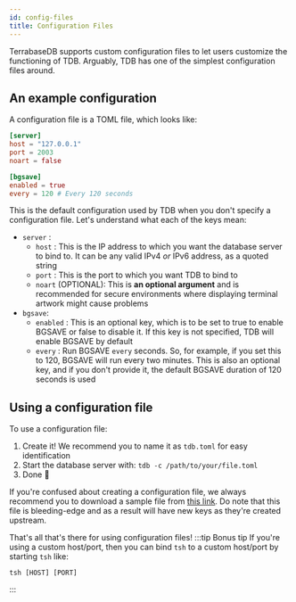 ```yaml
---
id: config-files
title: Configuration Files
---
```

TerrabaseDB supports custom configuration files to let users customize the functioning of TDB. Arguably, TDB has one of the simplest configuration files around.

## An example configuration

A configuration file is a TOML file, which looks like:

``` toml
[server]
host = "127.0.0.1"
port = 2003
noart = false

[bgsave]
enabled = true
every = 120 # Every 120 seconds
```

This is the default configuration used by TDB when you don't specify a configuration file. Let's understand what each of the keys mean:

* `server` :
    - `host` : This is the IP address to which you want the database server to bind to. It can be any valid IPv4 *or* IPv6 address, as a quoted string
    - `port` : This is the port to which you want TDB to bind to
    - `noart` (OPTIONAL): This is **an optional argument** and is recommended for secure environments where displaying terminal artwork might cause problems
* `bgsave`:
    - `enabled` : This is an optional key, which is to be set to true to enable BGSAVE or false to disable it. If this key is not specified, TDB will enable BGSAVE by default
    - `every` : Run BGSAVE `every` seconds. So, for example, if you set this to 120, BGSAVE will run every two minutes. This is also an optional key, and if you don't provide it, the default BGSAVE duration of 120 seconds is used

## Using a configuration file

To use a configuration file:

1. Create it! We recommend you to name it as `tdb.toml` for easy identification
2. Start the database server with: `tdb -c /path/to/your/file.toml`
3. Done 🎉

If you're confused about creating a configuration file, we always recommend you to download a sample file from [this link](https://github.com/terrabasedb/terrabasedb/blob/next/examples/config-files/template.toml). Do note that this file is bleeding-edge and as a result will have new keys as they're created upstream.

That's all that's there for using configuration files!
:::tip Bonus tip
If you're using a custom host/port, then you can bind `tsh` to a custom host/port by starting `tsh` like:
```shell
tsh [HOST] [PORT]
```
:::
